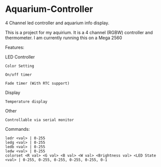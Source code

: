# Aquarium-Controller
4 Channel led controller and aquarium info display.

This is a project for my aquirium. It is a 4 channel (RGBW) controller and thermometer.
I am currently running this on a Mega 2560

Features:
  
  LED Controller
    
    Color Setting
    
    On/off timer
    
    Fade timer (With RTC support)
    
  Display
    
    Temperature display

  Other
	
	Controllable via serial monitor




Commands:

	ledr <val> | 0-255
	ledg <val> | 0-255
	ledb <val> | 0-255
	ledw <val> | 0-255
	colorset <R val> <G val> <B val> <W val> <Brightness val> <LED State <val> | 0-255, 0-255, 0-255, 0-255, 0-255, 0-1
	